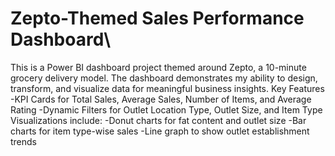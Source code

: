 # Zepto-Themed Sales Performance Dashboard\
This is a Power BI dashboard project themed around Zepto, a 10-minute grocery delivery model. The dashboard demonstrates my ability to design, transform, and visualize data for meaningful business insights.
Key Features
-KPI Cards for Total Sales, Average Sales, Number of Items, and Average Rating
-Dynamic Filters for Outlet Location Type, Outlet Size, and Item Type
Visualizations include:
-Donut charts for fat content and outlet size
-Bar charts for item type-wise sales
-Line graph to show outlet establishment trends
